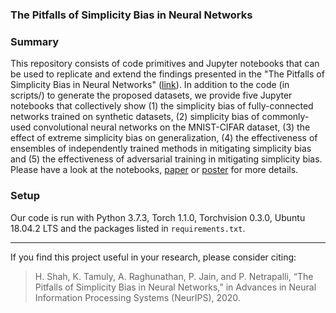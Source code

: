 ### The Pitfalls of Simplicity Bias in Neural Networks

### Summary

This repository consists of code primitives and Jupyter notebooks that can be used to replicate and extend the findings presented in the "The Pitfalls of Simplicity Bias in Neural Networks" ([link](https://arxiv.org/abs/2006.07710)). In addition to the code (in scripts/) to generate the proposed datasets, we provide five Jupyter notebooks that collectively show (1) the simplicity bias of fully-connected networks trained on synthetic datasets, (2)  simplicity bias of commonly-used convolutional neural networks on the MNIST-CIFAR dataset, (3) the effect of extreme simplicity bias on generalization, (4) the effectiveness of ensembles of independently trained methods in mitigating simplicity bias and (5) the effectiveness of adversarial training in mitigating simplicity bias. Please have a look at the notebooks, [paper](https://arxiv.org/abs/2006.07710) or [poster](https://drive.google.com/file/d/10McXcIyTM8pxJE2edqcvO2cBxmq8is2P/view?usp=sharing) for more details.  

###  Setup

Our code is run with Python 3.7.3, Torch 1.1.0, Torchvision 0.3.0, Ubuntu 18.04.2 LTS and the packages listed in `requirements.txt`.

---

If you find this project useful in your research, please consider citing:

> H. Shah, K. Tamuly, A. Raghunathan, P. Jain, and P. Netrapalli, “The Pitfalls of Simplicity Bias in Neural Networks,” in Advances in Neural Information Processing Systems (NeurIPS), 2020.

